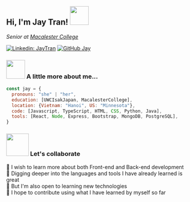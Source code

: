 <h2> Hi, I'm Jay Tran! <img src="https://media.giphy.com/media/mGcNjsfWAjY5AEZNw6/giphy.gif" width="50"></h2>
<p><em>Senior at <a href="http://www.macalester.edu">Macalester College</a>
</em></p>

[![Linkedin: JayTran](https://img.shields.io/badge/-JayTran-blue?style=flat-square&logo=Linkedin&logoColor=white&link=https://www.linkedin.com/in/jay-tran-1668b5192/)](https://www.linkedin.com/in/jay-tran-1668b5192/)
[![GitHub Jay](https://img.shields.io/github/followers/qayjjj?label=follow&style=social)](https://github.com/qayjjj)


### <img src="https://media.giphy.com/media/VgCDAzcKvsR6OM0uWg/giphy.gif" width="50"> A little more about me...  

```javascript
const jay = {
  pronouns: "she" | "her",
  education: [UWCIsakJapan, MacalesterCollege],
  location: {Vietnam: "Hanoi", US: "Minnesota"},
  code: [Javascript, TypeScript, HTML, CSS, Python, Java],
  tools: [React, Node, Express, Bootstrap, MongoDB, PostgreSQL],
}
```

### <img src="https://media.giphy.com/media/LnQjpWaON8nhr21vNW/giphy.gif" width="60"> Let's collaborate
🌱 I wish to learn more about both Front-end and Back-end development <br>
🌱 Digging deeper into the languages and tools I have already learned is great <br>
🌱 But I'm also open to learning new technologies <br>
🌱 I hope to contribute using what I have learned by myself so far 
